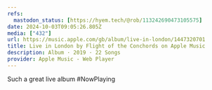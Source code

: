 ```yaml
---
refs:
  mastodon_status: [https://hyem.tech/@rob/113242690473105575]
date: 2024-10-03T09:05:26.805Z
media: ["432"]
url: https://music.apple.com/gb/album/live-in-london/1447320701
title: Live in London by Flight of the Conchords on Apple Music
description: Album · 2019 · 22 Songs
provider: Apple Music - Web Player
---
```


Such a great live album #NowPlaying
